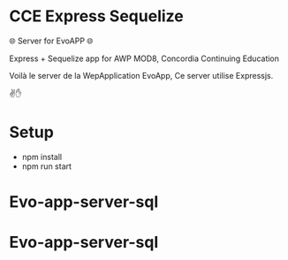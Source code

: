 # CCE Express Sequelize

🌐 Server for EvoAPP 🌐

Express + Sequelize app for AWP MOD8, Concordia Continuing Education

Voilà le server de la WepApplication EvoApp, Ce server utilise Expressjs.

✌️✋

# Setup
- npm install
- npm run start
# Evo-app-server-sql
# Evo-app-server-sql


